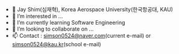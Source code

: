 - 👋 Jay Shim(심재혁), Korea Aerospace University(한국항공대, KAU)
- 👀 I’m interested in ...
- 🌱 I’m currently learning Software Engineering
- 💞️ I’m looking to collaborate on ...
- 📫 Contact : simson0524@naver.com(current e-mail) or simson0524@kau.kr(school e-mail)
